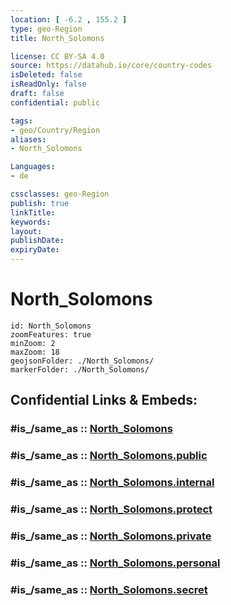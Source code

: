 ```yaml
---
location: [ -6.2 , 155.2 ] 
type: geo-Region
title: North_Solomons

license: CC BY-SA 4.0
source: https://datahub.io/core/country-codes
isDeleted: false
isReadOnly: false
draft: false
confidential: public

tags:
- geo/Country/Region
aliases:
- North_Solomons

Languages:
- de

cssclasses: geo-Region
publish: true
linkTitle: 
keywords: 
layout: 
publishDate: 
expiryDate: 
---
```


# North_Solomons

```leaflet
id: North_Solomons
zoomFeatures: true 
minZoom: 2 
maxZoom: 18
geojsonFolder: ./North_Solomons/
markerFolder: ./North_Solomons/
```


## Confidential Links & Embeds: 

### #is_/same_as :: [North_Solomons](/_Standards/Earth/Continent/Asia/Asia~South~East/Malay_Archipelago/Papua-New_Guinea/Provinces~Papua/North_Solomons.md) 

### #is_/same_as :: [North_Solomons.public](/_public/Earth/Continent/Asia/Asia~South~East/Malay_Archipelago/Papua-New_Guinea/Provinces~Papua/North_Solomons.public.md) 

### #is_/same_as :: [North_Solomons.internal](/_internal/Earth/Continent/Asia/Asia~South~East/Malay_Archipelago/Papua-New_Guinea/Provinces~Papua/North_Solomons.internal.md) 

### #is_/same_as :: [North_Solomons.protect](/_protect/Earth/Continent/Asia/Asia~South~East/Malay_Archipelago/Papua-New_Guinea/Provinces~Papua/North_Solomons.protect.md) 

### #is_/same_as :: [North_Solomons.private](/_private/Earth/Continent/Asia/Asia~South~East/Malay_Archipelago/Papua-New_Guinea/Provinces~Papua/North_Solomons.private.md) 

### #is_/same_as :: [North_Solomons.personal](/_personal/Earth/Continent/Asia/Asia~South~East/Malay_Archipelago/Papua-New_Guinea/Provinces~Papua/North_Solomons.personal.md) 

### #is_/same_as :: [North_Solomons.secret](/_secret/Earth/Continent/Asia/Asia~South~East/Malay_Archipelago/Papua-New_Guinea/Provinces~Papua/North_Solomons.secret.md)

